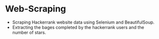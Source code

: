 # Web-Scraping

- Scraping Hackerrank website data using Selenium and BeautifulSoup.
- Extracting the bages completed by the hackerrank users and the number of stars.

